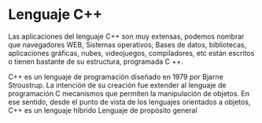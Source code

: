 # Lenguaje C++

Las aplicaciones del lenguaje C++ son muy extensas, podemos nombrar que navegadores WEB, Sistemas operativos, Bases de datos, bibliotecas, aplicaciones gráficas, nubes, videojuegos, compiladores, etc están escritos o tienen bastante de su estructura, programada C ++.

C++ es un lenguaje de programación diseñado en 1979 por Bjarne Stroustrup. La intención de su creación fue extender al lenguaje de programación C mecanismos que permiten la manipulación de objetos. En ese sentido, desde el punto de vista de los lenguajes orientados a objetos, C++ es un lenguaje híbrido
Lenguaje de propósito general
